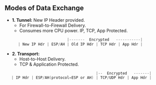 ## Modes of Data Exchange
- **1. Tunnel:** New IP Header provided.
  - For Firewall-to-Firewall Delivery.
  - Consumes more CPU power. IP, TCP, App Protected.
```c
                            |-------  Encrypted   -----------|
      | New IP Hdr | ESP/AH | Old IP Hdr | TCP Hdr | App Hdr |
```
- **2. Transport:**
  - Host-to-Host Delivery. 
  - TCP & Application Protected.
```c
                                         |--  Encrypted   -------|
   | IP Hdr | ESP/AH(protocol=ESP or AH) | TCP/UDP Hdr | App Hdr |
```
